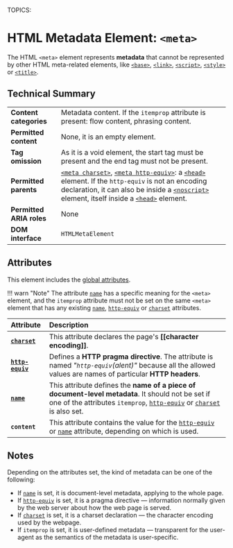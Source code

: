 TOPICS: <meta>

# HTML Metadata Element: `<meta>`

The HTML `<meta>` element represents **metadata** that cannot be represented by other HTML meta-related
elements, like [`<base>`](/en/webfrontend/<base>), [`<link>`](/en/webfrontend/<link>),
[`<script>`](/en/webfrontend/<script>), [`<style>`](/en/webfrontend/<style>) or [`<title>`](/en/webfrontend/<title>).

## Technical Summary

|  |  |
| :-- | :-- |
| **Content categories** | Metadata content. If the `itemprop` attribute is present: flow content, phrasing content.
| **Permitted content** | None, it is an empty element.
| **Tag omission** | As it is a void element, the start tag must be present and the end tag must not be present.
| **Permitted parents** | [`<meta charset>`](/en/webfrontend/<meta>_charset_attribute), [`<meta http-equiv>`](/en/webfrontend/<meta>_http-equiv_attribute): a [`<head>`](/en/webfrontend/<head>) element. If the `http-equiv` is not an encoding declaration, it can also be inside a [`<noscript>`](/en/webfrontend/<noscript>) element, itself inside a [`<head>`](/en/webfrontend/<head>) element.
| **Permitted ARIA roles** | None
| **DOM interface** | `HTMLMetaElement`

## Attributes

This element includes the [global attributes](/en/webfrontend/HTML_Global_Attributes).

!!! warn "Note"
    The attribute [`name`](/en/webfrontend/<meta>_name_attribute) has a specific meaning for the
    `<meta>` element, and the `itemprop` attribute must not be set on the same `<meta>` element that
    has any existing [`name`](/en/webfrontend/<meta>_name_attribute), [`http-equiv`](/en/webfrontend/<meta>_http-equiv_attribute)
    or [`charset`](/en/webfrontend/<meta>_charset_attribute) attributes.

| Attribute | Description |
| :-- | :-- |
| **[`charset`](/en/webfrontend/<meta>_charset_attribute)** | This attribute declares the page's **[[character encoding]]**. |
| **[`http-equiv`](/en/webfrontend/<meta>_http-equiv_attribute)** | Defines a **HTTP pragma directive**. The attribute is named *"`http-equiv`(alent)"* because all the allowed values are names of particular **HTTP headers**.
| **[`name`](/en/webfrontend/<meta>_name_attribute)** | This attribute defines the **name of a piece of document-level metadata**. It should not be set if one of the attributes `itemprop`, [`http-equiv`](/en/webfrontend/<meta>_http-equiv_attribute) or [`charset`](/en/webfrontend/<meta>_charset_attribute) is also set.
| **`content`** | This attribute contains the value for the [`http-equiv`](/en/webfrontend/<meta>_http-equiv_attribute) or [`name`](/en/webfrontend/<meta>_name_attribute) attribute, depending on which is used.

## Notes

Depending on the attributes set, the kind of metadata can be one of the following:

- If [`name`](/en/webfrontend/<meta>_name_attribute) is set, it is document-level metadata, applying
  to the whole page.
- If [`http-equiv`](/en/webfrontend/<meta>_http-equiv_attribute) is set, it is a pragma directive —
  information normally given by the web
server about how the web page is served.
- If [`charset`](/en/webfrontend/<meta>_charset_attribute) is set, it is a charset declaration — the
  character encoding used by the webpage.
- If `itemprop` is set, it is user-defined metadata — transparent for the user-agent as the
semantics of the metadata is user-specific.
